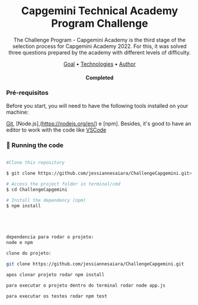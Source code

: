 <h1 align="center">Capgemini Technical Academy Program Challenge</h1>

<p align="center">The Challenge Program - Capgemini Academy is the third stage of the selection process for Capgemini Academy 2022. For this, it was solved three questions prepared by the academy with different levels of difficulty.</p>

<p align="center">
 <a href="#goal">Goal</a> •
 <a href="#technologies">Technologies</a> • 
 <a href="#author">Author</a>
</p>

<h4 align="center"> 
	Completed
</h4>

### Pré-requisitos

Before you start, you will need to have the following tools installed on your machine:

[Git](https://git-scm.com), [Node.js],(https://nodejs.org/en/) e [npm].
Besides, it's good to have an editor to work with the code like [VSCode](https://code.visualstudio.com/)

### 🎲 Running the code

```bash

#Clone this repository

$ git clone https://github.com/jessiannesaiara/ChallengeCapgemini.git>

# Access the project folder in terminal/cmd
$ cd ChallengeCapgemini

# Install the dependency (npm)
$ npm install





dependencia para rodar o projeto:
node e npm 

clone do projeto:

git clone https://github.com/jessiannesaiara/ChallengeCapgemini.git

apos clonar projeto rodar npm install

para executar o projeto dentro do terminal rodar node app.js

para executar os testes rodar npm test

